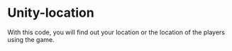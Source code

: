 # Unity-location
With this code, you will find out your location or the location of the players using the game.
